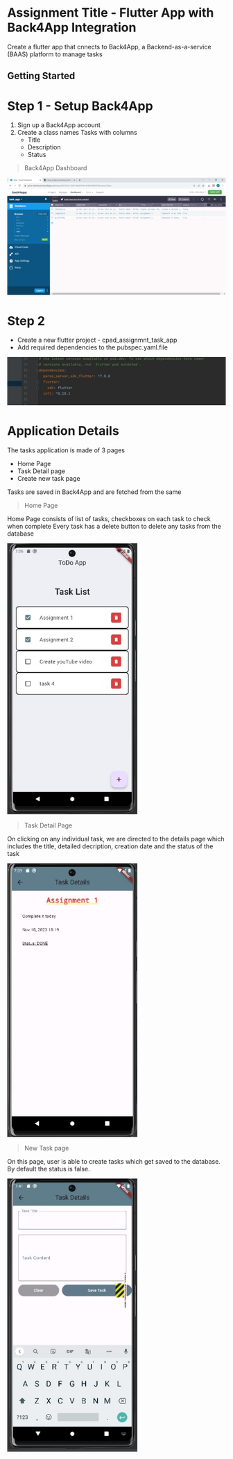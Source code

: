 # Assignment Title - Flutter App with Back4App Integration

Create a flutter app that cnnects to Back4App, a Backend-as-a-service (BAAS)
platform to manage tasks

## Getting Started
# Step 1 - Setup Back4App

1. Sign up a Back4App account
1. Create a class names Tasks with columns
    - Title
   - Description
   - Status

>Back4App Dashboard
<img src="screenshots/Back4App_Account_Class.jpg" width="700">

# Step 2

- Create a new flutter project - cpad_assignmnt_task_app
- Add required dependencies to the pubspec.yaml.file

<img src="screenshots/pubspec_yaml.jpg" width="700">


# Application Details

The tasks application is made of 3 pages
- Home Page
- Task Detail page
- Create new task page

Tasks are saved in Back4App and are fetched from the same

>Home Page

Home Page consists of list of tasks, checkboxes on each task to check when complete
Every task has a delete button to delete any tasks from the database

<img src="screenshots/App_Homepage.jpg" width="300">


>Task Detail Page

On clicking on any individual task, we are directed to the details page which includes the title, detailed decription, creation date and the status of the task

<img src="screenshots/App_TaskDetailPage.jpg" width="300">

> New Task page

On this page, user is able to create tasks which get saved to the database. By default the status is false.

<img src="screenshots/App_NewTaskPage.jpg" width="300">
